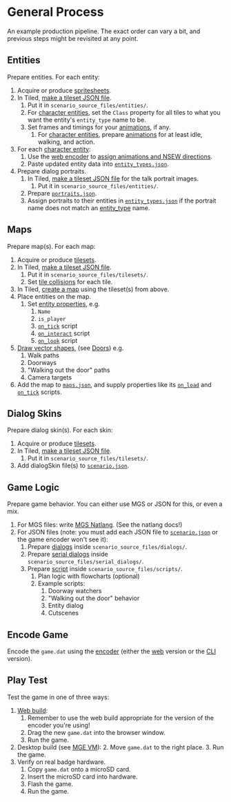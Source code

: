 # General Process

An example production pipeline. The exact order can vary a bit, and previous steps might be revisited at any point.

## Entities

Prepare entities. For each entity:

1. Acquire or produce [spritesheets](tilesets).
2. In Tiled, [make a tileset JSON file](tilesets#creating-a-tileset-json-file).
	1. Put it in `scenario_source_files/entities/`.
	2. For [character entities](entity_types#character-entity), set the `Class` property for all tiles to what you want the entity's `entity_type` name to be.
	3. Set frames and timings for your [animations](animations), if any.
		1. For [character entities](entity_types#character-entity), prepare [animations](animations) for at least idle, walking, and action.
3. For each [character entity](entity_types#character-entity):
	1. Use the [web encoder](encoder#web-encoder) to [assign animations and NSEW directions](tilesets/entity_management_system).
	2. Paste updated entity data into [`entity_types.json`](mage_folder#entity_types-json).
4. Prepare dialog portraits.
	1. In Tiled, [make a tileset JSON file](tilesets#creating-a-tileset-json-file) for the talk portrait images.
		1. Put it in `scenario_source_files/entities/`.
	2. Prepare [`portraits.json`](mage_folder#portraits-json).
	3. Assign portraits to their entities in [`entity_types.json`](mage_folder#entity_types-json) if the portrait name does not match an [entity_type](entity_types#character-entity) name.

## Maps

Prepare map(s). For each map:

1. Acquire or produce [tilesets](tilesets).
2. In Tiled, [make a tileset JSON file](tilesets#creating-a-tileset-json-file).
	1. Put it in `scenario_source_files/tilesets/`.
	2. Set [tile collisions](tilesets#tile-collisions) for each tile.
3. In Tiled, [create a map](maps) using the tileset(s) from above.
4. Place entities on the map.
	1. Set [entity properties](entity_properties), e.g.
		1. `Name`
		2. `is_player`
		3. [`on_tick`](script_slots#on-tick) script
		4. [`on_interact`](script_slots#on-interact) script
		5. [`on_look`](script_slots#on-look) script
5. [Draw vector shapes](vector_objects), (see [Doors](techniques/doors)) e.g.
	1. Walk paths
	2. Doorways
	3. "Walking out the door" paths
	4. Camera targets
6. Add the map to [`maps.json`](mage_folder#maps-json), and supply properties like its [`on_load`](script_slots#on-load) and [`on_tick`](script_slots#on-tick) scripts.

## Dialog Skins

Prepare dialog skin(s). For each skin:

1. Acquire or produce [tilesets](tilesets).
2. In Tiled, [make a tileset JSON file](tilesets#creating-a-tileset-json-file).
	1. Put it in `scenario_source_files/tilesets/`.
3. Add dialogSkin file(s) to [`scenario.json`](mage_folder#scenario-json).

## Game Logic

Prepare game behavior. You can either use MGS or JSON for this, or even a mix.

1. For MGS files: write [MGS Natlang](mgs/mgs_natlang). (See the natlang docs!)
2. For JSON files (note: you must add each JSON file to [`scenario.json`](mage_folder#scenario-json) or the game encoder won't see it):
	1. Prepare [dialogs](dialogs) inside `scenario_source_files/dialogs/`.
	1. Prepare [serial dialogs](serial_dialogs) inside `scenario_source_files/serial_dialogs/`.
	2. Prepare [script](scripts) inside `scenario_source_files/scripts/`.
		1. Plan logic with flowcharts (optional)
		2. Example scripts:
			1. Doorway watchers
			2. "Walking out the door" behavior
			3. Entity dialog
			4. Cutscenes

## Encode Game

Encode the `game.dat` using the [encoder](encoder) (either the [web](encoder#web-encoder) version or the [CLI](encoder#cli-encoder) version).

## Play Test

Test the game in one of three ways:

1. [Web build](web_build):
	1. Remember to use the web build appropriate for the version of the encoder you're using!
	2. Drag the new `game.dat` into the browser window.
	3. Run the game.
2. Desktop build (see [MGE VM](mge_vm)):
	2. Move `game.dat` to the right place.
	3. Run the game.
3. Verify on real badge hardware.
	1. Copy `game.dat` onto a microSD card.
	2. Insert the microSD card into hardware.
	3. Flash the game.
	4. Run the game.
